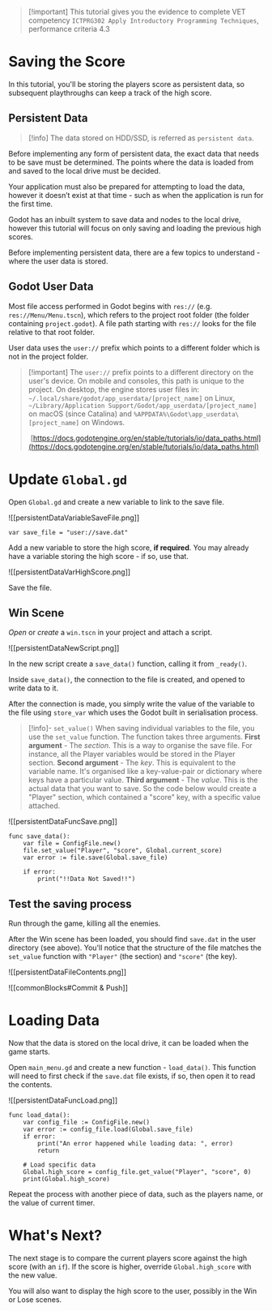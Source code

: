 > [!important] This tutorial gives you the evidence to complete VET competency `ICTPRG302 Apply Introductory Programming Techniques`, performance criteria 4.3

# Saving the Score

In this tutorial, you'll be storing the players score as persistent data, so subsequent playthroughs can keep a track of the high score.
## Persistent Data

> [!info] The data stored on HDD/SSD, is referred as `persistent data`.

Before implementing any form of persistent data, the exact data that needs to be save must be determined. The points where the data is loaded from and saved to the local drive must be decided.

Your application must also be prepared for attempting to load the data, however it doesn’t exist at that time - such as when the application is run for the first time.

Godot has an inbuilt system to save data and nodes to the local drive, however this tutorial will focus on only saving and loading the previous high scores.

Before implementing persistent data, there are a few topics to understand - where the user data is stored.

## Godot User Data

Most file access performed in Godot begins with `res://` (e.g. `res://Menu/Menu.tscn`), which refers to the project root folder (the folder containing `project.godot`). A file path starting with `res://` looks for the file relative to that root folder.

User data uses the `user://` prefix which points to a different folder which is not in the project folder.

> [!important] The `user://` prefix points to a different directory on the user's device. On mobile and consoles, this path is unique to the project. On desktop, the engine stores user files in:
> `~/.local/share/godot/app_userdata/[project_name]` on Linux, 
> `~/Library/Application Support/Godot/app_userdata/[project_name]` on macOS (since Catalina) and
> `%APPDATA%\Godot\app_userdata\[project_name]` on Windows.
> 
> [https://docs.godotengine.org/en/stable/tutorials/io/data_paths.html](https://docs.godotengine.org/en/stable/tutorials/io/data_paths.html)

# Update `Global.gd`

Open `Global.gd` and create a new variable to link to the save file.

![[persistentDataVariableSaveFile.png]]

```gdscript
var save_file = "user://save.dat"
```

Add a new variable to store the high score, **if required**. You may already have a variable storing the high score - if so, use that.

![[persistentDataVarHighScore.png]]

Save the file.
## Win Scene

*Open* or *create* a `win.tscn` in your project and attach a script.

![[persistentDataNewScript.png]]

In the new script create a `save_data()` function, calling it from `_ready()`.

Inside `save_data()`, the connection to the file is created, and opened to write data to it. 

After the connection is made, you simply write the value of the variable to the file using `store_var` which uses the Godot built in serialisation process.

> [!info]- `set_value()`
> When saving individual variables to the file, you use the `set_value` function. The function takes three arguments.
> **First argument** - The *section*. This is a way to organise the save file. For instance, all the Player variables would be stored in the Player section.
> **Second argument** - The *key*. This is equivalent to the variable name. It's organised like a key-value-pair or dictionary where keys have a particular value.
> **Third argument** - The *value*. This is the actual data that you want to save.
> So the code below would create a "Player" section, which contained a "score" key, with a specific value attached.

![[persistentDataFuncSave.png]]

```gdscript
func save_data():
	var file = ConfigFile.new()
	file.set_value("Player", "score", Global.current_score)
	var error := file.save(Global.save_file)

	if error:
		print("!!Data Not Saved!!")
```

## Test the saving process

Run through the game, killing all the enemies. 

After the Win scene has been loaded, you should find `save.dat` in the user directory (see above). You'll notice that the structure of the file matches the `set_value` function with `"Player"` (the section) and `"score"` (the key).

![[persistentDataFileContents.png]]

![[commonBlocks#Commit & Push]]
# Loading Data

Now that the data is stored on the local drive, it can be loaded when the game starts.

Open `main_menu.gd` and create a new function - `load_data()`. This function will need to first check if the `save.dat` file exists, if so, then open it to read the contents.

![[persistentDataFuncLoad.png]]



```gdscript
func load_data():
	var config_file := ConfigFile.new()
	var error := config_file.load(Global.save_file)
	if error:
		print("An error happened while loading data: ", error)
		return
	
	# Load specific data
	Global.high_score = config_file.get_value("Player", "score", 0)
	print(Global.high_score)
```

Repeat the process with another piece of data, such as the players name, or the value of current timer.

# What's Next?

The next stage is to compare the current players score against the high score (with an `if`). If the score is higher, override `Global.high_score` with the new value.

You will also want to display the high score to the user, possibly in the Win or Lose scenes.

